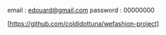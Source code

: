 
<!-- coordonnées de l'admin -->
<!-- l'utilisateur doit être connecté pour pouvoir acceder a la page admin -->

email : edouard@gmail.com
password : 00000000

<!-- lien github -->

[https://github.com/coldidottuna/wefashion-project]



